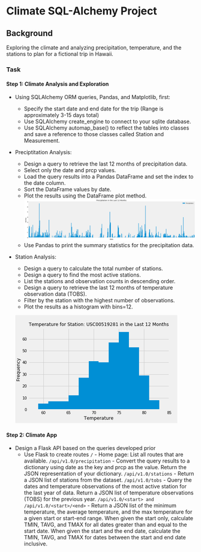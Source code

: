 # Climate SQL-Alchemy Project

## Background
Exploring the climate and analyzing precipitation, temperature, and the stations to plan for a fictional trip in Hawaii.


### Task
#### Step 1: Climate Analysis and Exploration
* Using SQLAlchemy ORM queries, Pandas, and Matplotlib, first:
  * Specify the start date and end date for the trip (Range is approximately 3-15 days total)
  * Use SQLAlchemy create_engine to connect to your sqlite database.
  * Use SQLAlchemy automap_base() to reflect the tables into classes and save a reference to those classes called Station and Measurement.
  
* Preciptitation Analysis:
  * Design a query to retrieve the last 12 months of precipitation data.
  * Select only the date and prcp values.
  * Load the query results into a Pandas DataFrame and set the index to the date column.
  * Sort the DataFrame values by date.
  * Plot the results using the DataFrame plot method.
    ![result](Images/precipitation.png)
  * Use Pandas to print the summary statistics for the precipitation data.
  
* Station Analysis:
  * Design a query to calculate the total number of stations.
  * Design a query to find the most active stations.
  * List the stations and observation counts in descending order.
  * Design a query to retrieve the last 12 months of temperature observation data (TOBS).
   - Filter by the station with the highest number of observations.
   - Plot the results as a histogram with bins=12.
    
    ![result2](Images/temp_histogram.png)


#### Step 2: Climate App
* Design a Flask API based on the queries developed prior
  * Use Flask to create routes
  `/` - Home page: List all routes that are available.
  `/api/v1.0/precipitation` - Convert the query results to a dictionary using date as the key and prcp as the value. Return the JSON representation of your   dictionary.
  `/api/v1.0/stations` - Return a JSON list of stations from the dataset.
  `/api/v1.0/tobs` - Query the dates and temperature observations of the most active station for the last year of data. Return a JSON list of temperature observations (TOBS) for the previous year.
  `/api/v1.0/<start> and /api/v1.0/<start>/<end>` - Return a JSON list of the minimum temperature, the average temperature, and the max temperature for a given start or start-end range. When given the start only, calculate TMIN, TAVG, and TMAX for all dates greater than and equal to the start date. When given the start and the end date, calculate the TMIN, TAVG, and TMAX for dates between the start and end date inclusive.




